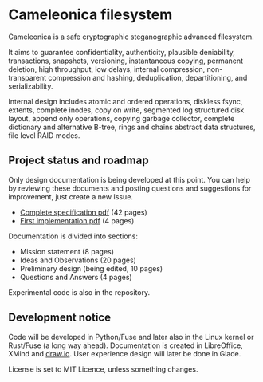   Cameleonica filesystem
==========================

Cameleonica is a safe cryptographic steganographic advanced filesystem.

It aims to guarantee confidentiality, authenticity, plausible deniability, transactions, snapshots, versioning, instantaneous copying, permanent deletion, high throughput, low delays, internal compression, non-transparent compression and hashing, deduplication, departitioning, and serializability.

Internal design includes atomic and ordered operations, diskless fsync, extents, complete inodes, copy on write, segmented log structured disk layout, append only operations, copying garbage collector, complete dictionary and alternative B-tree, rings and chains abstract data structures, file level RAID modes.

  Project status and roadmap
------------------------------

Only design documentation is being developed at this point. You can help by reviewing these documents and posting questions and suggestions for improvement, just create a new Issue.

- [Complete specification pdf](documentation/combined.pdf) (42 pages)
- [First implementation pdf](documentation/implementation2017.pdf) (4 pages)

Documentation is divided into sections:

- Mission statement (8 pages)
- Ideas and Observations (20 pages)
- Preliminary design (being edited, 10 pages)
- Questions and Answers (4 pages)

Experimental code is also in the repository.

  Development notice
----------------------

Code will be developed in Python/Fuse and later also in the Linux kernel or Rust/Fuse (a long way ahead). Documentation is created in LibreOffice, XMind and [draw.io](https://www.draw.io/). User experience design will later be done in Glade.

License is set to MIT Licence, unless something changes.

